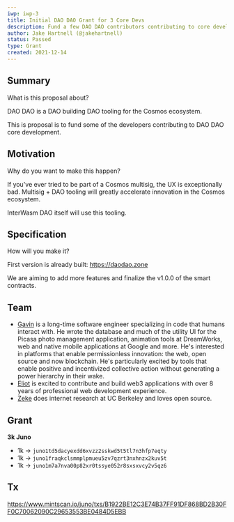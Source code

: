 ```yaml
---
iwp: iwp-3
title: Initial DAO DAO Grant for 3 Core Devs
description: Fund a few DAO DAO contributors contributing to core development.
author: Jake Hartnell (@jakehartnell)
status: Passed
type: Grant
created: 2021-12-14
---
```


## Summary

What is this proposal about?

DAO DAO is a DAO building DAO tooling for the Cosmos ecosystem.

This is proposal is to fund some of the developers contributing to DAO DAO core development.

## Motivation

Why do you want to make this happen?

If you've ever tried to be part of a Cosmos multisig, the UX is exceptionally bad. Multisig + DAO tooling will greatly accelerate innovation in the Cosmos ecosystem.

InterWasm DAO itself will use this tooling.

## Specification

How will you make it?

First version is already built: https://daodao.zone

We are aiming to add more features and finalize the v1.0.0 of the smart contracts.

## Team

- [Gavin](https://github.com/gavindoughtie) is a long-time software engineer specializing in code that humans interact with. He wrote the database and much of the utility UI for the Picasa photo management application, animation tools at DreamWorks, web and native mobile applications at Google and more. He's interested in platforms that enable permissionless innovation: the web, open source and now blockchain. He's particularly excited by tools that enable positive and incentivized collective action without generating a power hierarchy in their wake.
- [Eliot](https://github.com/ebaker) is excited to contribute and build web3 applications with over 8 years of professional web development experience.
- [Zeke](https://github.com/ezekiiel) does internet research at UC Berkeley and loves open source.

## Grant

**3k Juno**

- 1k -> `juno1td5dacyexdd6xvzz2sskwd5t5tl7n3hfp7eqty`
- 1k -> `juno1fraqkclsmmplpmueu5zv7qzrt3nxhnzx2kuv5t`
- 1k -> `juno1m7a7nva00p82xr0tssye052r8sxsxvcy2v5qz6`

## Tx

https://www.mintscan.io/juno/txs/B1922BE12C3E74B37FF91DF868BD2B30FF0C70062090C29653553BE0484D5EBB

